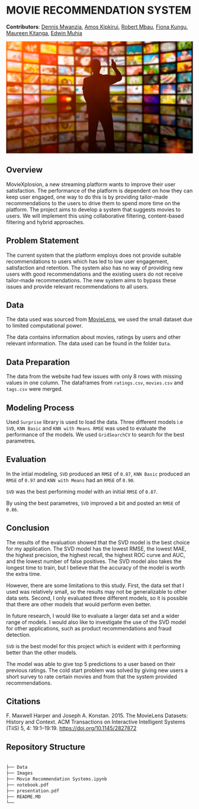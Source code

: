 # MOVIE RECOMMENDATION SYSTEM

**Contributors**:
 [Dennis Mwanzia](https://github.com/DennisMwanzia),
 [Amos Kipkirui](https://github.com/Amoskipkirui),
 [Robert Mbau](https://github.com/robertmbau),
 [Fiona Kungu](https://github.com/Fiona-Kungu),
 [Maureen Kitanga](https://github.com/ndungek),
 [Edwin Muhia](https://github.com/rurungamuhia)

 <img src= "Images/movie.png" alt="Movie Recommendation" > 

## Overview
MovieXplosion, a new streaming platform wants to improve their user satisfaction. The performance of the platform is dependent on how they can keep user engaged, one way to do this is by providing tailor-made recommendations to the users to drive them to spend more time on the platform.
The project aims to develop a system that suggests movies to users. We will implement this using collaborative filtering, content-based filtering and hybrid approaches.

## Problem Statement
The current system that the platform employs does not provide suitable recommendations to users which has led to low user engagement, satisfaction and retention. The system also has no way of providing new users with good recommendations and the existing users do not receive tailor-made recommendations.
The new system aims to bypass these issues and provide relevant recommendations to all users.

## Data
The data used was sourced from [MovieLens](https://grouplens.org/datasets/movielens/latest/), we used the small dataset due to limited computational power.

The data contains information about movies, ratings by users and other relevant information.
The data used can be found in the folder `Data`.

## Data Preparation

The data from the website had few issues with only 8 rows with missing values in one column.
The dataframes from `ratings.csv`, `movies.csv` and `tags.csv` were merged.

## Modeling Process

Used `Surprise` library is used to load the data.
Three different models i.e `SVD`, `KNN Basic` and `KNN with Means`.
`RMSE` was used to evaluate the performance of the models.
We used `GridSearchCV` to search for the best parametres.

## Evaluation
In the intial modeling, `SVD` produced an `RMSE` of `0.87`, `KNN Basic` produced an `RMSE` of `0.97` and `KNN with Means` had an `RMSE` of `0.90`.

`SVD` was the best performing model with an initial `RMSE` of `0.87`.

By using the best parametres, `SVD` improved a bit and posted an `RMSE` of `0.86`.
## Conclusion

The results of the evaluation showed that the SVD model is the best choice for my application. The SVD model has the lowest RMSE, the lowest MAE, the highest precision, the highest recall, the highest ROC curve and AUC, and the lowest number of false positives. The SVD model also takes the longest time to train, but I believe that the accuracy of the model is worth the extra time.

However, there are some limitations to this study. First, the data set that I used was relatively small, so the results may not be generalizable to other data sets. Second, I only evaluated three different models, so it is possible that there are other models that would perform even better.

In future research, I would like to evaluate a larger data set and a wider range of models. I would also like to investigate the use of the SVD model for other applications, such as product recommendations and fraud detection.

`SVD` is the best model for this project which is evident with it performing better than the other models.

The model was able to give top 5 predictions to a user based on their previous ratings.
The cold start problem was solved by giving new users a short survey to rate certain movies and from that the system provided recommendations.

## Citations

F. Maxwell Harper and Joseph A. Konstan. 2015. The MovieLens Datasets: History and Context. ACM Transactions on Interactive Intelligent Systems (TiiS) 5, 4: 19:1–19:19. https://doi.org/10.1145/2827872

## Repository Structure

```

├── Data
├── Images
├── Movie Recommendation Systems.ipynb
├── notebook.pdf
├── presentation.pdf
├── README.MD
└── 
```

